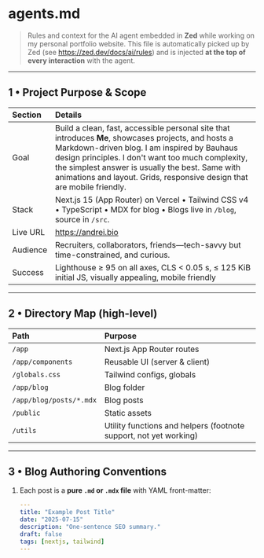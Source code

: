 # agents.md
> Rules and context for the AI agent embedded in **Zed** while working on my personal portfolio website.
> This file is automatically picked up by Zed (see <https://zed.dev/docs/ai/rules>) and is injected **at the top of every interaction** with the agent.

---

## 1 • Project Purpose & Scope
| Section | Details |
|:---|:---|
| Goal | Build a clean, fast, accessible personal site that introduces **Me**, showcases projects, and hosts a Markdown-driven blog. I am inspired by Bauhaus design principles. I don't want too much complexity, the simplest answer is usually the best. Same with animations and layout. Grids, responsive design that are mobile friendly. |
| Stack | Next.js 15 (App Router) on Vercel • Tailwind CSS v4 • TypeScript • MDX for blog • Blogs live in `/blog`, source in `/src`. |
| Live URL | https://andrei.bio |
| Audience | Recruiters, collaborators, friends—tech-savvy but time-constrained, and curious. |
| Success | Lighthouse ≥ 95 on all axes, CLS < 0.05 s, ≤ 125 KiB initial JS, visually appealing, mobile friendly |

---

## 2 • Directory Map (high-level)
| Path | Purpose |
|:---|:---|
| `/app` | Next.js App Router routes |
| `/app/components` | Reusable UI (server & client) |
| `/globals.css` | Tailwind configs, globals |
| `/app/blog` | Blog folder |
| `/app/blog/posts/*.mdx` | Blog posts|
| `/public` | Static assets |
| `/utils` | Utility functions and helpers (footnote support, not yet working) |

---

## 3 • Blog Authoring Conventions
1. Each post is a **pure `.md` or `.mdx` file** with YAML front-matter:
   ```yaml
   ---
   title: "Example Post Title"
   date: "2025-07-15"
   description: "One-sentence SEO summary."
   draft: false
   tags: [nextjs, tailwind]
   ---
